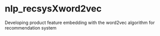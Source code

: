 # nlp_recsysXword2vec
Developing product feature embedding with the word2vec algorithm for recommendation system
